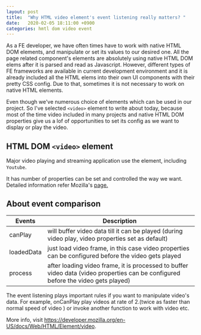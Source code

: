 ```yaml
---
layout: post
title:  "Why HTML video element's event listening really matters? "
date:   2020-02-05 18:11:00 +0900
categories: hmtl dom video event
---
```


As a FE developer, we have often times have to work with native HTML DOM elements, and manipulate or set its values to our desired one.
All the page related component's elements are absolutely using native HTML DOM elems after it is parsed and read as Javascript. However, different types of FE frameworks are available in current development environment and it is already included all the HTML elems into their own UI components with their pretty CSS config. Due to that, sometimes it is not necessary to work on native HTML elements.

Even though we've numerous choice of elements which can be used in our project. So I've selected `<video>` element to write about today, because most of the time video included in many projects and native HTML DOM properties give us a lof of opportunities to set its config as we want to display or play the video. 

## HTML DOM `<video>` element

Major video playing and streaming application use the element, including `Youtube`.

It has number of properties can be set and controlled the way we want.
Detailed information refer Mozilla's [page.](https://developer.mozilla.org/en-US/docs/Web/HTML/Element/video#Technical_summary)


## About event comparison

Events | Description 
--|---
canPlay| will buffer video data till it can be played (during video play, video properties set as default)
loadedData | just load video frame, in this case video properties  can be configured before the video gets played
process | after loading video frame, it is processed to buffer video data (video properties  can be configured before the video gets played)

The event listening plays important rules if you want to manipulate video's data. For example, onCanPlay play videos at rate of 2.(twice as faster than normal speed of video ) or invoke another function to work with video etc. 

More info, visit <https://developer.mozilla.org/en-US/docs/Web/HTML/Element/video>.